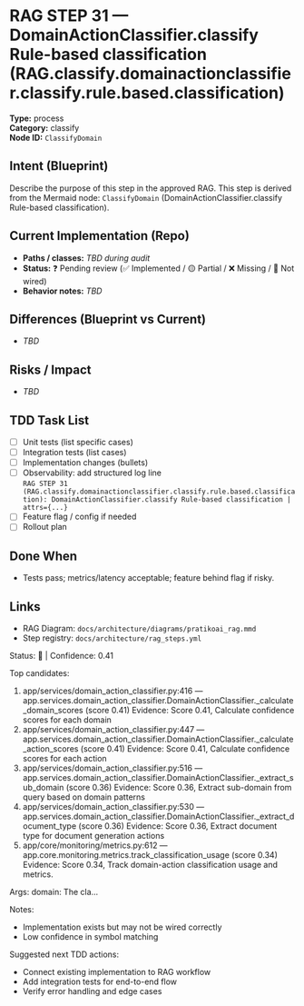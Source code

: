 # RAG STEP 31 — DomainActionClassifier.classify Rule-based classification (RAG.classify.domainactionclassifier.classify.rule.based.classification)

**Type:** process  
**Category:** classify  
**Node ID:** `ClassifyDomain`

## Intent (Blueprint)
Describe the purpose of this step in the approved RAG. This step is derived from the Mermaid node: `ClassifyDomain` (DomainActionClassifier.classify Rule-based classification).

## Current Implementation (Repo)
- **Paths / classes:** _TBD during audit_
- **Status:** ❓ Pending review (✅ Implemented / 🟡 Partial / ❌ Missing / 🔌 Not wired)
- **Behavior notes:** _TBD_

## Differences (Blueprint vs Current)
- _TBD_

## Risks / Impact
- _TBD_

## TDD Task List
- [ ] Unit tests (list specific cases)
- [ ] Integration tests (list cases)
- [ ] Implementation changes (bullets)
- [ ] Observability: add structured log line  
  `RAG STEP 31 (RAG.classify.domainactionclassifier.classify.rule.based.classification): DomainActionClassifier.classify Rule-based classification | attrs={...}`
- [ ] Feature flag / config if needed
- [ ] Rollout plan

## Done When
- Tests pass; metrics/latency acceptable; feature behind flag if risky.

## Links
- RAG Diagram: `docs/architecture/diagrams/pratikoai_rag.mmd`
- Step registry: `docs/architecture/rag_steps.yml`


<!-- AUTO-AUDIT:BEGIN -->
Status: 🔌  |  Confidence: 0.41

Top candidates:
1) app/services/domain_action_classifier.py:416 — app.services.domain_action_classifier.DomainActionClassifier._calculate_domain_scores (score 0.41)
   Evidence: Score 0.41, Calculate confidence scores for each domain
2) app/services/domain_action_classifier.py:447 — app.services.domain_action_classifier.DomainActionClassifier._calculate_action_scores (score 0.41)
   Evidence: Score 0.41, Calculate confidence scores for each action
3) app/services/domain_action_classifier.py:516 — app.services.domain_action_classifier.DomainActionClassifier._extract_sub_domain (score 0.36)
   Evidence: Score 0.36, Extract sub-domain from query based on domain patterns
4) app/services/domain_action_classifier.py:530 — app.services.domain_action_classifier.DomainActionClassifier._extract_document_type (score 0.36)
   Evidence: Score 0.36, Extract document type for document generation actions
5) app/core/monitoring/metrics.py:612 — app.core.monitoring.metrics.track_classification_usage (score 0.34)
   Evidence: Score 0.34, Track domain-action classification usage and metrics.

Args:
    domain: The cla...

Notes:
- Implementation exists but may not be wired correctly
- Low confidence in symbol matching

Suggested next TDD actions:
- Connect existing implementation to RAG workflow
- Add integration tests for end-to-end flow
- Verify error handling and edge cases
<!-- AUTO-AUDIT:END -->